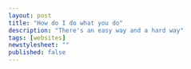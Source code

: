 ```yaml
---
layout: post
title: "How do I do what you do"
description: "There's an easy way and a hard way"
tags: [websites]
newstylesheet: ""
published: false
---
```

